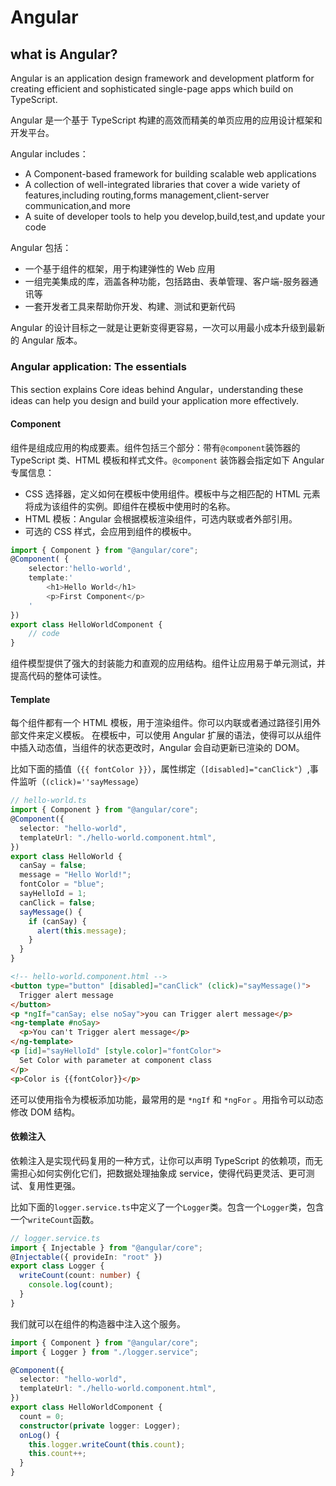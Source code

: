 # Angular

## what is Angular?

Angular is an application design framework and development platform for creating efficient and sophisticated single-page apps which build on TypeScript.

Angular 是一个基于 TypeScript 构建的高效而精美的单页应用的应用设计框架和开发平台。

Angular includes：

- A Component-based framework for building scalable web applications
- A collection of well-integrated libraries that cover a wide variety of features,including routing,forms management,client-server communication,and more
- A suite of developer tools to help you develop,build,test,and update your code

Angular 包括：

- 一个基于组件的框架，用于构建弹性的 Web 应用
- 一组完美集成的库，涵盖各种功能，包括路由、表单管理、客户端-服务器通讯等
- 一套开发者工具来帮助你开发、构建、测试和更新代码

Angular 的设计目标之一就是让更新变得更容易，一次可以用最小成本升级到最新的 Angular 版本。

### Angular application: The essentials

This section explains Core ideas behind Angular，understanding these ideas can help you design and build your application more effectively.

#### Component

组件是组成应用的构成要素。组件包括三个部分：带有`@component`装饰器的 TypeScript 类、HTML 模板和样式文件。`@component` 装饰器会指定如下 Angular 专属信息：

- CSS 选择器，定义如何在模板中使用组件。模板中与之相匹配的 HTML 元素将成为该组件的实例。即组件在模板中使用时的名称。
- HTML 模板：Angular 会根据模板渲染组件，可选内联或者外部引用。
- 可选的 CSS 样式，会应用到组件的模板中。

```typescript
import { Component } from "@angular/core";
@Component( {
    selector:'hello-world',
    template:'
        <h1>Hello World</h1>
        <p>First Component</p>
    '
})
export class HelloWorldComponent {
    // code
}
```

组件模型提供了强大的封装能力和直观的应用结构。组件让应用易于单元测试，并提高代码的整体可读性。

#### Template

每个组件都有一个 HTML 模板，用于渲染组件。你可以内联或者通过路径引用外部文件来定义模板。
在模板中，可以使用 Angular 扩展的语法，使得可以从组件中插入动态值，当组件的状态更改时，Angular 会自动更新已渲染的 DOM。

比如下面的插值（`{{ fontColor }}`），属性绑定（`[disabled]="canClick"`）,事件监听（`(click)=''sayMessage`）

```typescript
// hello-world.ts
import { Component } from "@angular/core";
@Component({
  selector: "hello-world",
  templateUrl: "./hello-world.component.html",
})
export class HelloWorld {
  canSay = false;
  message = "Hello World!";
  fontColor = "blue";
  sayHelloId = 1;
  canClick = false;
  sayMessage() {
    if (canSay) {
      alert(this.message);
    }
  }
}
```

```html
<!-- hello-world.component.html -->
<button type="button" [disabled]="canClick" (click)="sayMessage()">
  Trigger alert message
</button>
<p *ngIf="canSay; else noSay">you can Trigger alert message</p>
<ng-template #noSay>
  <p>You can't Trigger alert message</p>
</ng-template>
<p [id]="sayHelloId" [style.color]="fontColor">
  Set Color with parameter at component class
</p>
<p>Color is {{fontColor}}</p>
```

还可以使用指令为模板添加功能，最常用的是 `*ngIf` 和 `*ngFor` 。用指令可以动态修改 DOM 结构。

#### 依赖注入

依赖注入是实现代码复用的一种方式，让你可以声明 TypeScript 的依赖项，而无需担心如何实例化它们，把数据处理抽象成 service，使得代码更灵活、更可测试、复用性更强。

比如下面的`logger.service.ts`中定义了一个`Logger`类。包含一个`Logger`类，包含一个`writeCount`函数。

```typescript
// logger.service.ts
import { Injectable } from "@angular/core";
@Injectable({ provideIn: "root" })
export class Logger {
  writeCount(count: number) {
    console.log(count);
  }
}
```

我们就可以在组件的构造器中注入这个服务。

```typescript
import { Component } from "@angular/core";
import { Logger } from "./logger.service";

@Component({
  selector: "hello-world",
  templateUrl: "./hello-world.component.html",
})
export class HelloWorldComponent {
  count = 0;
  constructor(private logger: Logger);
  onLog() {
    this.logger.writeCount(this.count);
    this.count++;
  }
}
```
